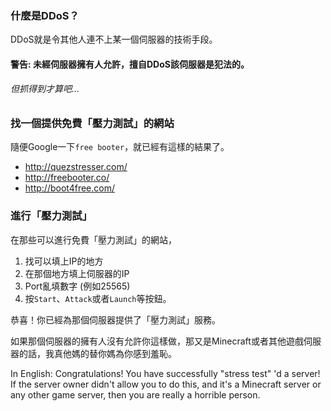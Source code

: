 ### 什麼是DDoS？

DDoS就是令其他人連不上某一個伺服器的技術手段。

#### 警告: 未經伺服器擁有人允許，擅自DDoS該伺服器是犯法的。
###### 但抓得到才算吧...

### 找一個提供免費「壓力測試」的網站

隨便Google一下`free booter`，就已經有這樣的結果了。
- http://quezstresser.com/
- http://freebooter.co/
- http://boot4free.com/

### 進行「壓力測試」
在那些可以進行免費「壓力測試」的網站，
1. 找可以填上IP的地方
2. 在那個地方填上伺服器的IP
3. Port亂填數字 (例如25565)
4. 按`Start`、`Attack`或者`Launch`等按鈕。

恭喜！你已經為那個伺服器提供了「壓力測試」服務。

如果那個伺服器的擁有人沒有允許你這樣做，那又是Minecraft或者其他遊戲伺服器的話，我真他媽的替你媽為你感到羞恥。

In English: Congratulations! You have successfully "stress test" 'd a server! If the server owner didn't allow you to do this, and it's a Minecraft server or any other game server, then you are really a horrible person.